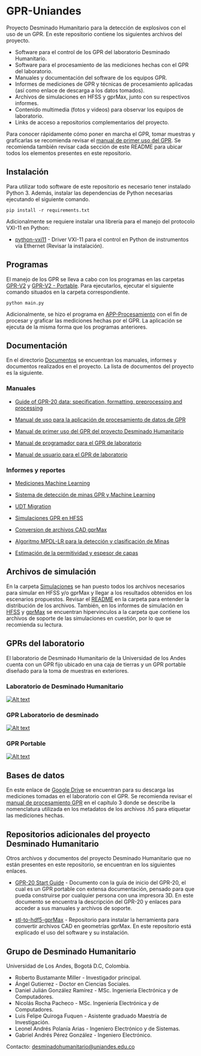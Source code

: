 # GPR-Uniandes

Proyecto Desminado Humanitario para la detección de explosivos con el uso de un GPR.
En este repositorio contiene los siguientes archivos del proyecto.
* Software para el control de los GPR del laboratorio Desminado Humanitario.
* Software para el procesamiento de las mediciones hechas con el GPR del laboratorio.
* Manuales y documentación del software de los equipos GPR.
* Informes de mediciones de GPR y técnicas de procesamiento aplicadas (así como enlace de descarga a los datos tomados).
* Archivos de simulaciones en HFSS y gprMax, junto con su respectivos informes.
* Contenido multimedia (fotos y videos) para observar los equipos de laboratorio.
* Links de acceso a repositorios complementarios del proyecto.

Para conocer rápidamente cómo poner en marcha el GPR, tomar muestras y graficarlas se recomienda revisar el [manual de primer uso del GPR](https://github.com/gdh-uniandes/GPR-Uniandes/blob/main/Documentos/Manual_Primer_Uso.pdf). Se recomienda también revisar cada sección de este README para ubicar todos los elementos presentes en este repositorio.

## Instalación

Para utilizar todo software de este repositorio es necesario tener instalado Python 3. Además, instalar las dependencias de Python necesarias ejecutando el siguiente comando.

```
pip install -r requirements.txt
```

Adicionalmente se requiere instalar una librería para el manejo del protocolo VXI-11 en Python:

* [python-vxi11](https://github.com/python-ivi/python-vxi11) - Driver VXI-11 para el control en Python de instrumentos vía Ethernet (Revisar la instalación).

## Programas

El manejo de los GPR se lleva a cabo con los programas en las carpetas [GPR-V2](https://github.com/gdh-uniandes/GPR-Uniandes/tree/main/GPR-V2) y [GPR-V2 - Portable](https://github.com/gdh-uniandes/GPR-Uniandes/tree/main/GPR-V2-Portable). Para ejecutarlos, ejecutar el siguiente comando situados en la carpeta correspondiente.

```
python main.py
```

Adicionalmente, se hizo el programa en [APP-Procesamiento](https://github.com/gdh-uniandes/GPR-Uniandes/tree/main/APP-Procesamiento) con el fin de procesar y graficar las mediciones hechas por el GPR. La aplicación se ejecuta de la misma forma que los programas anteriores.

## Documentación
En el directorio [Documentos](https://github.com/gdh-uniandes/GPR-Uniandes/tree/main/Documentos) se encuentran los manuales, informes y documentos realizados en el proyecto. La lista de documentos del proyecto es la siguiente.


### Manuales
* [Guide of GPR-20 data: specification, formatting, preprocessing and processing](https://github.com/gdh-uniandes/GPR-Uniandes/blob/main/Documentos/01%20procesamiento%20de%20datos%20de%20GPR.pdf)

* [Manual de uso para la aplicación de procesamiento de datos de GPR](https://github.com/gdh-uniandes/GPR-Uniandes/blob/main/Documentos/Manual_APP_Procesamiento.pdf)

* [Manual de primer uso del GPR del proyecto Desminado Humanitario](https://github.com/gdh-uniandes/GPR-Uniandes/blob/main/Documentos/Manual_Primer_Uso.pdf)

* [Manual de programador para el GPR de laboratorio](https://github.com/gdh-uniandes/GPR-Uniandes/blob/main/Documentos/Manual_Programador_GPR.pdf)

* [Manual de usuario para el GPR de laboratorio](https://github.com/gdh-uniandes/GPR-Uniandes/blob/main/Documentos/Manual_Usuario_GPR.pdf)

### Informes y reportes

* [Mediciones Machine Learning](https://github.com/gdh-uniandes/GPR-Uniandes/blob/main/Documentos/Mediciones_Machine_Learning.pdf)

* [Sistema de detección de minas GPR y Machine Learning](https://github.com/gdh-uniandes/GPR-Uniandes/blob/main/Documentos/Sistema_de_detecci_n_de_minas_GPR_y_Machine_Learning.pdf) 

* [UDT Migration](https://github.com/gdh-uniandes/GPR-Uniandes/blob/main/Documentos/UDT_Migration.pdf)

* [Simulaciones GPR en HFSS](https://github.com/gdh-uniandes/GPR-Uniandes/blob/main/Documentos/Simulaciones_GPR_HFSS.pdf)

* [Conversion de archivos CAD gprMax](https://github.com/gdh-uniandes/GPR-Uniandes/blob/main/Documentos/Conversion_de_archivos_CAD_gprMax.pdf)

* [Algoritmo MPDL-LR para la detección y clasificación de Minas](https://github.com/gdh-uniandes/GPR-Uniandes/blob/main/Documentos/Detecci%C3%B3n%20y%20Clasificaci%C3%B3n%20de%20Minas%20usando%20el%20algoritmo%20MPDL_LR.pdf)

* [Estimación de la permitividad y espesor de capas](https://github.com/gdh-uniandes/GPR-Uniandes/blob/main/Documentos/Estimaci%C3%B3n%20de%20la%20permitividad%20y%20espesor%20de%20un%20medio%20por%20capas.pdf)

## Archivos de simulación
En la carpeta [Simulaciones](https://github.com/gdh-uniandes/GPR-Uniandes/tree/main/Simulaciones) se han puesto todos los archivos necesarios para simular en HFSS y/o gprMax y llegar a los resultados obtenidos en los escenarios propuestos. Revisar el [README](https://github.com/gdh-uniandes/GPR-Uniandes/tree/main/Simulaciones/README.md) en la carpeta para entender la distribución de los archivos. También, en los informes de simulación en [HFSS](https://github.com/gdh-uniandes/GPR-Uniandes/blob/main/Documentos/Simulaciones_GPR_HFSS.pdf) y [gprMax](https://github.com/gdh-uniandes/GPR-Uniandes/blob/main/Documentos/Conversion_de_archivos_CAD_gprMax.pdf) se encuentran hipervinculos a la carpeta que contiene los archivos de soporte de las simulaciones en cuestión, por lo que se recomienda su lectura.

## GPRs del laboratorio
El laboratorio de Desminado Humanitario de la Universidad de los Andes cuenta con un GPR fijo ubicado en una caja de tierras y un GPR portable diseñado para la toma de muestras en exteriores.

### Laboratorio de Desminado Humanitario

[![Alt text](https://img.youtube.com/vi/nFN6xrzAZf0/0.jpg)](https://www.youtube.com/watch?v=nFN6xrzAZf0)

### GPR Laboratorio de desminado 

[![Alt text](https://img.youtube.com/vi/YYFIdmVp42w/0.jpg)](https://www.youtube.com/watch?v=YYFIdmVp42w)

### GPR Portable

[![Alt text](https://img.youtube.com/vi/uP6CfT2qYKs/0.jpg)](https://www.youtube.com/watch?v=uP6CfT2qYKs)

## Bases de datos
En este enlace de [Google Drive](https://drive.google.com/drive/u/1/folders/1AtGNdvX9DbkHRUMq4o7JJagvuWf7gbRh) se encuentran para su descarga las mediciones tomadas en el laboratorio con el GPR. Se recomienda revisar el [manual de procesamiento GPR](https://github.com/gdh-uniandes/GPR-Uniandes/blob/main/Documentos/01%20procesamiento%20de%20datos%20de%20GPR.pdf) en el capítulo 3 donde se describe la nomenclatura utilizada en los metadatos de los archivos .h5 para etiquetar las mediciones hechas.

## Repositorios adicionales del proyecto Desminado Humanitario
Otros archivos y documentos del proyecto Desminado Humanitario que no están presentes en este repositorio, se encuentran en los siguientes enlaces.

* [GPR-20 Start Guide](https://github.com/gdh-uniandes/gpr20_start_guide) - Documento con la guía de inicio del GPR-20, el cual es un GPR portable con extensa documentación, pensado para que pueda construirse por cualquier persona con una impresora 3D. En este documento se encuentra la descripción del GPR-20 y enlaces para acceder a sus manuales y archivos de soporte.

* [stl-to-hdf5-gprMax](https://github.com/gaboandres1/stl-to-hdf5-gprMax) - Repositorio para instalar la herramienta para convertir archivos CAD en geometrías gprMax. En este repositorio está explicado el uso del software y su instalación.

## Grupo de Desminado Humanitario

Universidad de Los Andes, Bogotá D.C, Colombia.

* Roberto Bustamante Miller - Investigador principal.
* Ángel Gutierrez - Doctor en Ciencias Sociales.
* Daniel Julián González Ramírez - MSc. Ingeniería Electrónica y de Computadores.
* Nicolás Rocha Pacheco - MSc. Ingeniería Electrónica y de Computadores.
* Luis Felipe Quiroga Fuquen - Asistente graduado Maestría de Investigación.
* Leonel Andrés Polanía Arias - Ingeniero Electrónico y de Sistemas.
* Gabriel Andrés Pérez González - Ingeniero Electrónico.

Contacto: desminadohumanitario@uniandes.edu.co
